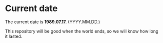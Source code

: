 # Current date

The current date is **1989.07.17.** (YYYY.MM.DD.)

This repository will be good when the world ends, so we will know how long it lasted.